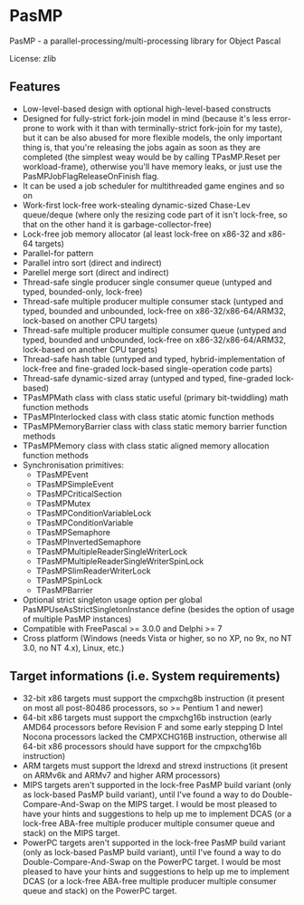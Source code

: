 # PasMP
PasMP - a parallel-processing/multi-processing library for Object Pascal 

License: zlib

## Features

- Low-level-based design with optional high-level-based constructs
- Designed for fully-strict fork-join model in mind (because it's less error-prone to work with it than with terminally-strict fork-join for my taste), but it can be also abused for more flexible models, the only important thing is, that you're releasing the jobs again as soon as they are completed (the simplest weay would be by calling TPasMP.Reset per workload-frame), otherwise you'll have memory leaks, or just use the PasMPJobFlagReleaseOnFinish flag.
- It can be used a job scheduler for multithreaded game engines and so on
- Work-first lock-free work-stealing dynamic-sized Chase-Lev queue/deque (where only the resizing code part of it isn't lock-free, so that on the other hand it is garbage-collector-free)
- Lock-free job memory allocator (al least lock-free on x86-32 and x86-64 targets)
- Parallel-for pattern
- Parallel intro sort (direct and indirect)
- Parellel merge sort (direct and indirect)
- Thread-safe single producer single consumer queue (untyped and typed, bounded-only, lock-free)
- Thread-safe multiple producer multiple consumer stack (untyped and typed, bounded and unbounded, lock-free on x86-32/x86-64/ARM32, lock-based on another CPU targets)
- Thread-safe multiple producer multiple consumer queue (untyped and typed, bounded and unbounded, lock-free on x86-32/x86-64/ARM32, lock-based on another CPU targets)
- Thread-safe hash table (untyped and typed, hybrid-implementation of lock-free and fine-graded lock-based single-operation code parts)
- Thread-safe dynamic-sized array (untyped and typed, fine-graded lock-based)
- TPasMPMath class with class static useful (primary bit-twiddling) math function methods
- TPasMPInterlocked class with class static atomic function methods
- TPasMPMemoryBarrier class with class static memory barrier function methods
- TPasMPMemory class with class static aligned memory allocation function methods
- Synchronisation primitives:
  - TPasMPEvent
  - TPasMPSimpleEvent
  - TPasMPCriticalSection
  - TPasMPMutex
  - TPasMPConditionVariableLock
  - TPasMPConditionVariable
  - TPasMPSemaphore
  - TPasMPInvertedSemaphore
  - TPasMPMultipleReaderSingleWriterLock
  - TPasMPMultipleReaderSingleWriterSpinLock
  - TPasMPSlimReaderWriterLock
  - TPasMPSpinLock
  - TPasMPBarrier  
- Optional strict singleton usage option per global PasMPUseAsStrictSingletonInstance define (besides the option of usage of multiple PasMP instances)
- Compatible with FreePascal >= 3.0.0 and Delphi >= 7
- Cross platform (Windows (needs Vista or higher, so no XP, no 9x, no NT 3.0, no NT 4.x), Linux, etc.)

## Target informations (i.e. System requirements)

- 32-bit x86 targets must support the cmpxchg8b instruction (it present on most all post-80486 processors, so >= Pentium 1 and newer)
- 64-bit x86 targets must support the cmpxchg16b instruction (early AMD64 processors before Revision F and some early stepping D Intel Nocona processors lacked the CMPXCHG16B instruction, otherwise all 64-bit x86 processors should have support for the cmpxchg16b instruction)
- ARM targets must support the ldrexd and strexd instructions (it present on ARMv6k and ARMv7 and higher ARM processors)
- MIPS targets aren't supported in the lock-free PasMP build variant (only as lock-based PasMP build variant), until I've found a way to do Double-Compare-And-Swap on the MIPS target. I would be most pleased to have your hints and suggestions to help up me to implement DCAS (or a lock-free ABA-free multiple producer multiple consumer queue and stack) on the MIPS target. 
- PowerPC targets aren't supported in the lock-free PasMP build variant (only as lock-based PasMP build variant), until I've found a way to do Double-Compare-And-Swap on the PowerPC target. I would be most pleased to have your hints and suggestions to help up me to implement DCAS (or a lock-free ABA-free multiple producer multiple consumer queue and stack) on the PowerPC target. 







 


 



